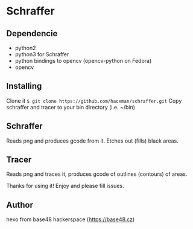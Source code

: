# Schraffer

## Dependencie

* python2
* python3 for Schraffer
* python bindings to opencv (opencv-python on Fedora)
* opencv

## Installing

Clone it `$ git clone https://github.com/hacxman/schraffer.git`
Copy schraffer and tracer to your bin directory (i.e. ~/bin) 

## Schraffer
Reads png and produces gcode from it. Etches out (fills) black areas.

## Tracer
Reads png and traces it, produces gcode of outlines (contours) of areas.

Thanks for using it! Enjoy and please fill issues.

## Author
hexo from base48 hackerspace (https://base48.cz)

